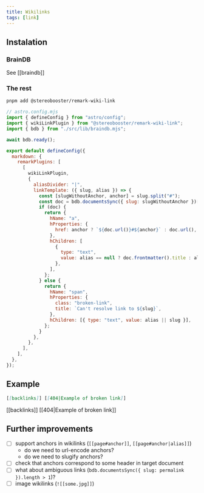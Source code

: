 ```yaml
---
title: Wikilinks
tags: [link]
---
```


## Instalation

### BrainDB

See [[braindb]]

### The rest

```bash title="Instal dependencies…"
pnpm add @stereobooster/remark-wiki-link
```

```js
// astro.config.mjs
import { defineConfig } from "astro/config";
import { wikiLinkPlugin } from "@stereobooster/remark-wiki-link";
import { bdb } from "./src/lib/braindb.mjs";

await bdb.ready();

export default defineConfig({
  markdown: {
    remarkPlugins: [
      [
        wikiLinkPlugin,
        {
          aliasDivider: "|",
          linkTemplate: ({ slug, alias }) => {
            const [slugWithoutAnchor, anchor] = slug.split("#");
            const doc = bdb.documentsSync({ slug: slugWithoutAnchor })[0];
            if (doc) {
              return {
                hName: "a",
                hProperties: {
                  href: anchor ? `${doc.url()}#${anchor}` : doc.url(),
                },
                hChildren: [
                  {
                    type: "text",
                    value: alias == null ? doc.frontmatter().title : alias,
                  },
                ],
              };
            } else {
              return {
                hName: "span",
                hProperties: {
                  class: "broken-link",
                  title: `Can't resolve link to ${slug}`,
                },
                hChildren: [{ type: "text", value: alias || slug }],
              };
            }
          },
        },
      ],
    ],
  },
});
```

## Example

```md
[[backlinks]] [[404|Example of broken link]]
```

[[backlinks]] [[404|Example of broken link]]

## Further improvements

- [ ] support anchors in wikilinks (`[[page#anchor]]`, `[[page#anchor|alias]]`)
  - do we need to url-encode anchors?
  - do we need to slugify anchors?
- [ ] check that anchors correspond to some header in target document
- [ ] what about ambiguous links (`bdb.documentsSync({ slug: permalink }).length > 1`)?
- [ ] image wikilinks (`![[some.jpg]]`)
